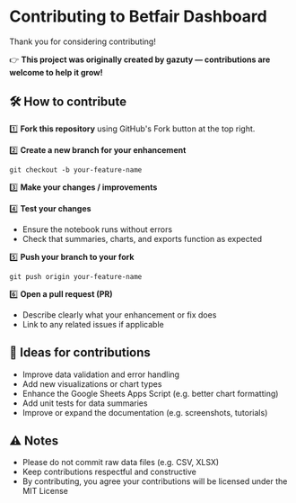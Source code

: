 
# Contributing to Betfair Dashboard

Thank you for considering contributing!

👉 **This project was originally created by gazuty — contributions are welcome to help it grow!**

## 🛠 How to contribute

1️⃣ **Fork this repository** using GitHub's Fork button at the top right.

2️⃣ **Create a new branch for your enhancement**
```
git checkout -b your-feature-name
```

3️⃣ **Make your changes / improvements**

4️⃣ **Test your changes**
- Ensure the notebook runs without errors
- Check that summaries, charts, and exports function as expected

5️⃣ **Push your branch to your fork**
```
git push origin your-feature-name
```

6️⃣ **Open a pull request (PR)**
- Describe clearly what your enhancement or fix does
- Link to any related issues if applicable

## 🚀 Ideas for contributions

- Improve data validation and error handling
- Add new visualizations or chart types
- Enhance the Google Sheets Apps Script (e.g. better chart formatting)
- Add unit tests for data summaries
- Improve or expand the documentation (e.g. screenshots, tutorials)

## ⚠ Notes

- Please do not commit raw data files (e.g. CSV, XLSX)
- Keep contributions respectful and constructive
- By contributing, you agree your contributions will be licensed under the MIT License

